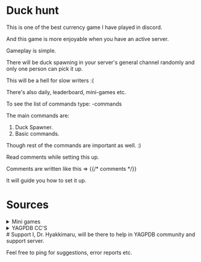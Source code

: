 # Duck hunt
This is one of the best currency game I have played in discord.

And this game is more enjoyable when you have an active server.

Gameplay is simple.

There will be duck spawning in your server's general channel randomly and only one person can pick it up.

This will be a hell for slow writers :( 

There's also daily, leaderboard, mini-games etc.

To see the list of commands type: -commands

The main commands are: 
1. Duck Spawner.
2. Basic commands.

Though rest of the commands are important as well.
:)

Read comments while setting this up.

Comments are written like this => {{/* comments */}}

It will guide you how to set it up.

# Sources
<details><summary>Mini games</summary>
- [Slot machine](https://github.com/yagpdb-cc/yagpdb-cc/blob/master/fun/slotMachine.go.tmpl)
- [Blackjack](https://github.com/Spongerooski/yagpdb-cc/blob/main/Blackjack/blackjack)
</details>
<details><summary>YAGPDB CC'S</summary>
- [YAGPDB cc's](https://github.com/yagpdb-cc/yagpdb-cc)
- [wolf's](https://github.com/TheHDCrafter/yagpdb-cc)
- [Pedro's](https://github.com/Pedro-Pessoa/yagpdb-cc/tree/Tickets/tickets)
- [DZ](https://github.com/DZ-TM/Yagpdb.xyz)
- [sponge](https://github.com/Spongerooski/yagpdb-cc)
</details>
# Support
I, Dr. Hyakkimaru, will be there to help in YAGPDB community and support server.

Feel free to ping for suggestions, error reports etc.
